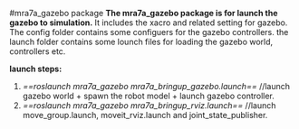 #mra7a_gazebo package
**The mra7a_gazebo package is for launch the gazebo to simulation.**
It includes the xacro and related setting for gazebo.
The config folder contains some configuers for the gazebo controllers.
the launch folder contains some lounch files for loading the gazebo world, controllers etc.

**launch steps:**
1. *==roslaunch mra7a_gazebo mra7a_bringup_gazebo.launch==*  //launch gazebo world + spawn the robot model + launch gazebo controller.
2. *==roslaunch mra7a_gazebo mra7a_bringup_rviz.launch==*  //launch move_group.launch, moveit_rviz.launch and joint_state_publisher.
